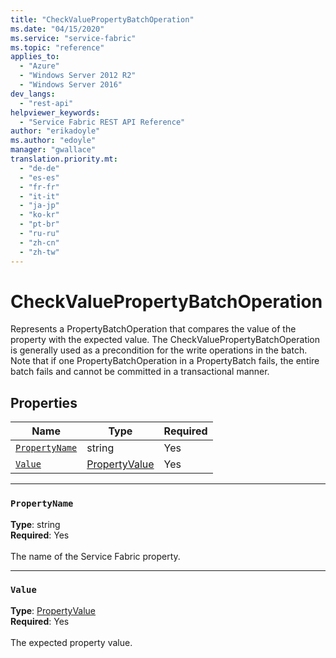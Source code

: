 ```yaml
---
title: "CheckValuePropertyBatchOperation"
ms.date: "04/15/2020"
ms.service: "service-fabric"
ms.topic: "reference"
applies_to: 
  - "Azure"
  - "Windows Server 2012 R2"
  - "Windows Server 2016"
dev_langs: 
  - "rest-api"
helpviewer_keywords: 
  - "Service Fabric REST API Reference"
author: "erikadoyle"
ms.author: "edoyle"
manager: "gwallace"
translation.priority.mt: 
  - "de-de"
  - "es-es"
  - "fr-fr"
  - "it-it"
  - "ja-jp"
  - "ko-kr"
  - "pt-br"
  - "ru-ru"
  - "zh-cn"
  - "zh-tw"
---
```

# CheckValuePropertyBatchOperation

Represents a PropertyBatchOperation that compares the value of the property with the expected value.
The CheckValuePropertyBatchOperation is generally used as a precondition for the write operations in the batch.
Note that if one PropertyBatchOperation in a PropertyBatch fails,
the entire batch fails and cannot be committed in a transactional manner.


## Properties
| Name | Type | Required |
| --- | --- | --- |
| [`PropertyName`](#propertyname) | string | Yes |
| [`Value`](#value) | [PropertyValue](sfclient-model-propertyvalue.md) | Yes |

____
### `PropertyName`
__Type__: string <br/>
__Required__: Yes<br/>
<br/>
The name of the Service Fabric property.

____
### `Value`
__Type__: [PropertyValue](sfclient-model-propertyvalue.md) <br/>
__Required__: Yes<br/>
<br/>
The expected property value.
